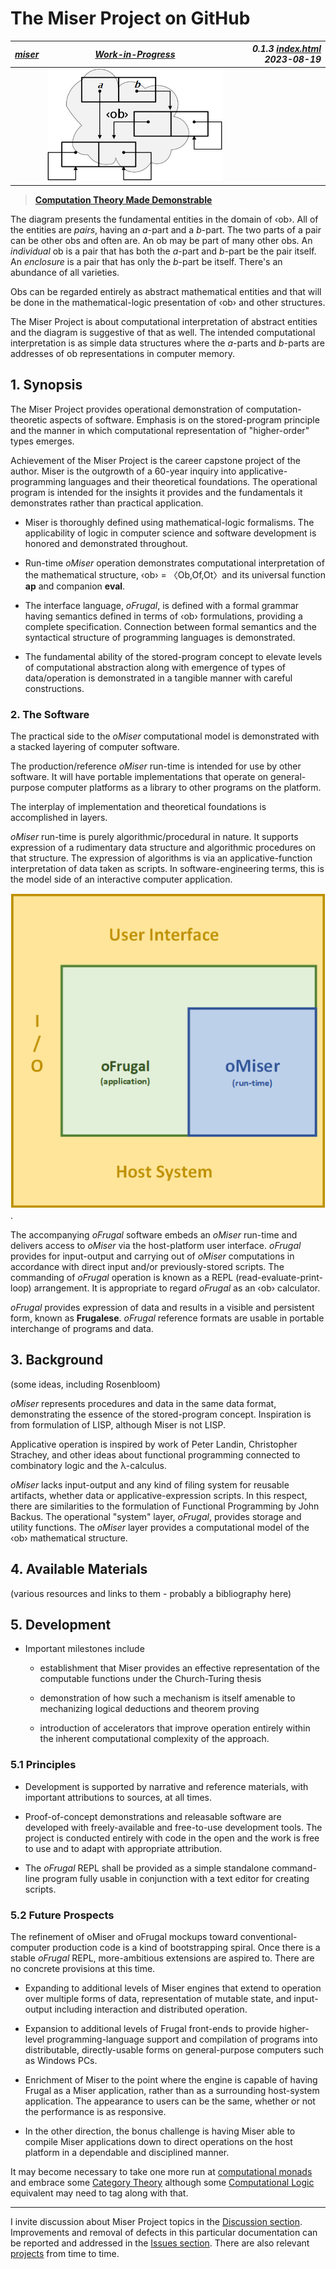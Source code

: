 <!-- index.md 0.1.3                 UTF-8                         2023-08-19
     ----1----|----2----|----3----|----4----|----5----|----6----|----7----|--*
     source <https://github.com/orcmid/miser/blob/master/docs/index.md>
     construction structure, manifest, and job jar at
     <https://orcmid.github.io/miser/docs.txt>
     -->
# The Miser Project on GitHub

| ***[miser](.)*** | ***[Work-in-Progress](docs.txt)*** | ***0.1.3 [index.html](index.html) 2023-08-19*** |
| :--                |       :-:          | --: |
| | ![The Miser Project logo](images/n170601d2.png) | |

> [**Computation Theory Made Demonstrable**](https://github.com/orcmid/miser)

The diagram presents the fundamental entities in the domain of ‹ob›.  All of
the entities are *pairs*, having an *a*-part and a *b*-part.  The two parts of
a pair can be other obs and often are.  An ob may be part of many other
obs.  An *individual* ob is a pair that has both the *a*-part and *b*-part
be the pair itself.  An *enclosure* is a pair that has only the *b*-part
be itself.  There's an abundance of all varieties.

Obs can be regarded entirely as abstract mathematical entities and that will
be done in the mathematical-logic presentation of ‹ob› and other structures.

The Miser Project is about computational interpretation of abstract entities
and the diagram is suggestive of that as well.  The intended computational
interpretation is as simple data structures where the *a*-parts and *b*-parts
are addresses of ob representations in computer memory.

## 1. Synopsis

The Miser Project provides operational demonstration of computation-theoretic
aspects of software.  Emphasis is on the stored-program principle and the
manner in which computational representation of "higher-order" types emerges.

Achievement of the Miser Project is the career capstone project of the author.
Miser is the outgrowth of a 60-year inquiry into applicative-programming
languages and their theoretical foundations.  The operational program is
intended for the insights it provides and the fundamentals it demonstrates
rather than practical application.

* Miser is thoroughly defined using mathematical-logic formalisms.  The
  applicability of logic in computer science and software development is
  honored and demonstrated throughout.

* Run-time *oMiser* operation demonstrates computational interpretation of the
  mathematical structure, ‹ob› = 〈Ob,Of,Ot〉and its universal function
  **ap** and companion **eval**.

* The interface language, *oFrugal*, is defined with a formal grammar having
  semantics defined in terms of ‹ob› formulations, providing a complete
  specification.  Connection between formal semantics and the syntactical
  structure of programming languages is demonstrated.

* The fundamental ability of the stored-program concept to elevate levels of
  computational abstraction along with emergence of types of data/operation is
  demonstrated in a tangible manner with careful constructions.

### 2. The Software

The practical side to the *oMiser* computational model is demonstrated with a
stacked layering of computer software.

The production/reference *oMiser* run-time is intended for use by other
software.  It will have portable implementations that operate on
general-purpose computer platforms as a library to other programs on the
platform.

The interplay of implementation and theoretical foundations is accomplished in
layers.

*oMiser* run-time is purely algorithmic/procedural in
nature.  It supports expression of a rudimentary data structure and
algorithmic procedures on that structure.  The expression of algorithms is via
an applicative-function interpretation of data taken as scripts.  In
software-engineering terms, this is the model side of an interactive computer
application.

![Hosting oFrugal/oMiser](images/ofrugal-2023-08-18-1839-1stStack.png).

The accompanying *oFrugal* software embeds an *oMiser* run-time and delivers
access to *oMiser* via the host-platform user interface.  *oFrugal* provides
for input-output and carrying out of *oMiser* computations in accordance with
direct input and/or previously-stored scripts.  The commanding of *oFrugal*
operation is known as a REPL (read-evaluate-print-loop) arrangement.
It is appropriate to regard *oFrugal* as an ‹ob› calculator.

*oFrugal* provides expression of data and results in a visible and
persistent form, known as **Frugalese**.  *oFrugal* reference formats
are usable in portable interchange of programs and data.

## 3. Background

(some ideas, including Rosenbloom)

*oMiser* represents procedures and data in the same data format, demonstrating
the essence of the stored-program concept.  Inspiration is from formulation of
LISP, although Miser is not LISP.

Applicative operation is inspired by work of Peter Landin,
Christopher Strachey, and other ideas about functional programming connected
to combinatory logic and the λ-calculus.

*oMiser* lacks input-output and any kind of filing system for reusable
artifacts, whether data or applicative-expression scripts.  In this respect,
there are similarities to the formulation of Functional Programming by John
Backus.  The operational "system" layer, *oFrugal*, provides storage and
utility functions.  The *oMiser* layer provides a computational model
of the ‹ob› mathematical structure.

## 4. Available Materials

(various resources and links to them - probably a bibliography here)

## 5. Development

* Important milestones include

  * establishment that Miser provides an effective representation of the
    computable functions under the Church-Turing thesis

  * demonstration of how such a mechanism is itself amenable to mechanizing
    logical deductions and theorem proving

  * introduction of accelerators that improve operation entirely within the
    inherent computational complexity of the approach.

### 5.1 Principles

* Development is supported by narrative and reference materials, with
  important attributions to sources, at all times.

* Proof-of-concept demonstrations and releasable software are developed
  with freely-available and free-to-use development tools.  The project
  is conducted entirely with code in the open and the work is free to use and
  to adapt with appropriate attribution.

* The *oFrugal* REPL shall be provided as a simple standalone command-line
  program fully usable in conjunction with a text editor for creating scripts.

### 5.2 Future Prospects

The refinement of oMiser and oFrugal mockups toward conventional-computer
production code is a kind of bootstrapping spiral. Once there is a stable
*oFrugal* REPL, more-ambitious extensions are aspired to.  There are no
concrete provisions at this time.

* Expanding to additional levels of Miser engines that extend to operation
  over multiple forms of data, representation of mutable state, and
  input-output including interaction and distributed operation.

* Expansion to additional levels of Frugal front-ends to provide higher-level
  programming-language support and compilation of programs into distributable,
  directly-usable forms on general-purpose computers such as Windows PCs.

* Enrichment of Miser to the point where the  engine is capable of having
  Frugal as a Miser application, rather than as a
  surrounding host-system application.  The appearance to users can be the
  same, whether or not the performance is as responsive.

* In the other
  direction, the bonus challenge is having Miser able to compile Miser
  applications down to direct operations on the host platform in a dependable
  and disciplined manner.

It may become necessary to take one more run at
[computational monads](https://en.wikipedia.org/wiki/Monad_(functional_programming))
and embrace some
[Category Theory](https://en.wikipedia.org/wiki/Category_theory)
although some
[Computational Logic](https://www.cs.utexas.edu/users/moore/acl2/) equivalent
may need to tag along with that.

----

I invite discussion about Miser Project topics in the
[Discussion section](https://github.com/orcmid/miser/discussions).
Improvements and removal of defects in this particular documentation can be
reported and addressed in the
[Issues section](https://github.com/orcmid/miser/issues).  There are also
relevant [projects](https://github.com/orcmid/miser/projects?type=classic)
from time to time.

<!--

  0.1.3 2023-08-19T20:28Z Top-up with explanation of the diagram
  0.1.2 2023-08-19T03:03Z Correct image location once more
  0.1.1 2023-08-19T01:45Z Correct (larger) image location
  0.1.0 2023-08-19T00:43Z Transpose the README here as a better exposition
  0.0.8 2023-08-18T19:13Z Expand, focusing on status and forthcoming refactor.
  0.0.7 2023-08-15T20:27Z Simplification, linking to README and .txt files.
  0.0.6 2023-08-14T22:56Z twiddling
  0.0.5 2023-08-14T22:03Z change location of the image, simplify a bit
  0.0.4 2019-11-20 placeholder remarks

               *** end of docs/index.md ***                           -->
